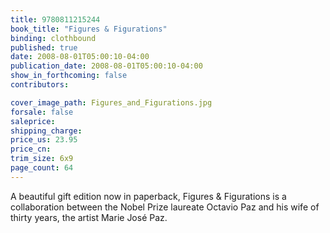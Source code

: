 ```yaml
---
title: 9780811215244
book_title: "Figures & Figurations"
binding: clothbound
published: true
date: 2008-08-01T05:00:10-04:00
publication_date: 2008-08-01T05:00:10-04:00
show_in_forthcoming: false
contributors:

cover_image_path: Figures_and_Figurations.jpg
forsale: false
saleprice:
shipping_charge:
price_us: 23.95
price_cn:
trim_size: 6x9
page_count: 64
---
```

A beautiful gift edition now in paperback, Figures & Figurations is a collaboration between the Nobel Prize laureate Octavio Paz and his wife of thirty years, the artist Marie José Paz.

